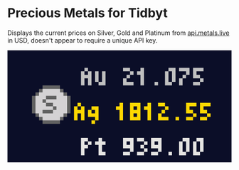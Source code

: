 # Precious Metals for Tidbyt

Displays the current prices on Silver, Gold and Platinum from [api.metals.live](http://api.metals.live) in USD, doesn't appear to require a unique API key.

![Precious Metals](precious_metals.gif)
